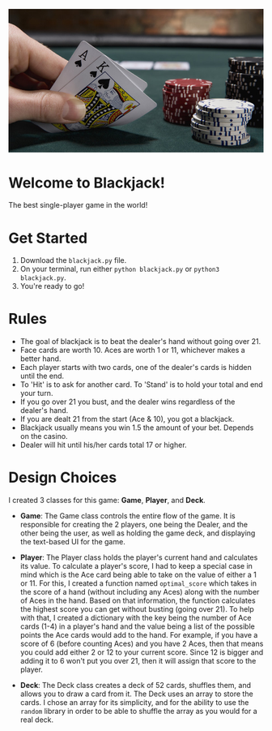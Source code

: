 ![Blackjack](blackjack.jpg "Blackjack")
# Welcome to Blackjack!
The best single-player game in the world!

# Get Started 
1. Download the ```blackjack.py``` file. 
2. On your terminal, run either ```python blackjack.py``` or ```python3 blackjack.py```. 
3. You're ready to go!

 # Rules 
- The goal of blackjack is to beat the dealer's hand without going over 21.
- Face cards are worth 10. Aces are worth 1 or 11, whichever makes a better hand.
- Each player starts with two cards, one of the dealer's cards is hidden until the end.
- To 'Hit' is to ask for another card. To 'Stand' is to hold your total and end your turn.
- If you go over 21 you bust, and the dealer wins regardless of the dealer's hand.
- If you are dealt 21 from the start (Ace & 10), you got a blackjack.
- Blackjack usually means you win 1.5 the amount of your bet. Depends on the casino.
- Dealer will hit until his/her cards total 17 or higher.

# Design Choices
I created 3 classes for this game: **Game**, **Player**, and **Deck**.

- **Game**: The Game class controls the entire flow of the game. It is responsible for creating the 2 players, 
one being the Dealer, and the other being the user, as well as holding the game deck, and displaying the text-based UI for the game. 

- **Player**: The Player class holds the player's current hand and calculates its value. To calculate a player's score, I had to keep
a special case in mind which is the Ace card being able to take on the value of either a 1 or 11. For this, I created a function named
```optimal_score``` which takes in the score of a hand (without including any Aces) along with the number of Aces in the hand. 
Based on that information, the function calculates the highest score you can get without busting (going over 21). To help with that,
I created a dictionary with the key being the number of Ace cards (1-4) in a player's hand and the value being a list of the 
possible points the Ace cards would add to the hand. For example, if you have a score of 6 (before counting Aces) and you have 2 
Aces, then that means you could add either 2 or 12 to your current score. Since 12 is bigger and adding it to 6 won't put you over 21, then
it will assign that score to the player. 

- **Deck**: The Deck class creates a deck of 52 cards, shuffles them, and allows you to draw a card from it. 
The Deck uses an array to store the cards. I chose an array for its simplicity, and for the ability to use the ```random``` 
library in order to be able to shuffle the array as you would for a real deck. 




